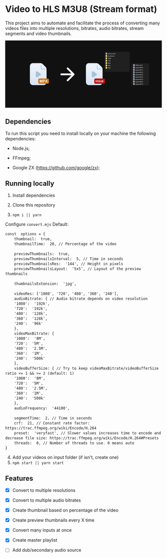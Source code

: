 
# Video to HLS M3U8 (Stream format)

  

This project aims to automate and facilitate the process of converting many videos files into multiple resolutions, bitrates, audio bitrates, stream segments and video thumbnails.

![Example](/.github/banner.png)

## Dependencies

  

To run this script you need to install locally on your machine the following dependencies:

  

- Node.js;

- FFmpeg;

- Google ZX (https://github.com/google/zx);

  

## Running locally

  

1. Install dependencies

2. Clone this repository
3. ```npm i || yarn```

Configure `convert.mjs`
Default:
```
const  options = {
	thumbnail:  true,
	thumbnailTime:  20, // Percentage of the video
	
	previewThumbnails:  true,
	previewThumbnailsInterval:  5, // Time in seconds
	previewThumbnailsRes:  '144', // Height in pixels
	previewThumbnailsLayout:  '5x5', // Layout of the preview thumbnails
	
	thumbnailsExtension:  'jpg',
	
	videoRes: ['1080', '720', '480', '360', '240'],
	audioBitrate: { // Audio bitrate depends on video resolution
	'1080':  '192k',
	'720':  '192k',
	'480':  '128k',
	'360':  '128k',
	'240':  '96k'
	},
	videoMaxBitrate: {
	'1080':  '8M',
	'720':  '5M',
	'480':  '2.5M',
	'360':  '1M',
	'240':  '500k'
	},
	videoBufferSize: { // Try to keep videoMaxBitrate/videoBufferSize ratio <= 1 && >= 2 (default: 1)
	'1080':  '8M',
	'720':  '5M',
	'480':  '2.5M',
	'360':  '1M',
	'240':  '500k'
	},
	audioFrequency:  '44100',
	
	segmentTime:  2, // Time in seconds
	crf:  21, // Constant rate factor: https://trac.ffmpeg.org/wiki/Encode/H.264
	preset:  'veryfast', // Slower values increases time to encode and decrease file size: https://trac.ffmpeg.org/wiki/Encode/H.264#Presets
	threads:  0, // Number of threads to use. 0 means auto
}
```

4. Add your videos on input folder (if isn't, create one)
5. ```npm start || yarn start```
  

## Features

  

- [x] Convert to multiple resolutions

- [x] Convert to multiple audio bitrates

- [x] Create thumbnail based on percentage of the video

- [x] Create preview thumbnails every X time

- [x] Convert many inputs at once

- [x] Create master playlist

- [ ] Add dub/secondary audio source